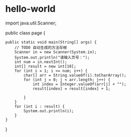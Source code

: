 # hello-world

import java.util.Scanner;

public class page {

	public static void main(String[] args) {
		// TODO 自动生成的方法存根
		Scanner in = new Scanner(System.in);
		System.out.println("请输入页号：");
		int num = in.nextInt();
		int[] result = new int[10];
		for (int i = 1; i <= num; i++) {
			char[] arr = String.valueOf(i).toCharArray();
			for (int j = 0; j < arr.length; j++) {
				int index = Integer.valueOf(arr[j] + "");
				result[index] = result[index] + 1;

			}
		}
		for (int i : result) {
			System.out.println(i);
		}
	}

}
